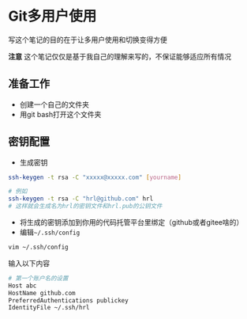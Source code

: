 # Git多用户使用

写这个笔记的目的在于让多用户使用和切换变得方便

**注意**
这个笔记仅仅是基于我自己的理解来写的，不保证能够适应所有情况

## 准备工作

* 创建一个自己的文件夹
* 用git bash打开这个文件夹
  
## 密钥配置

* 生成密钥
```bash
ssh-keygen -t rsa -C "xxxxx@xxxxx.com" [yourname]

# 例如
ssh-keygen -t rsa -C "hrl@github.com" hrl
# 这样就会生成名为hrl的密钥文件和hrl.pub的公钥文件
```
* 将生成的密钥添加到你用的代码托管平台里绑定（github或者gitee啥的）
* 编辑`~/.ssh/config`
```bash
vim ~/.ssh/config
```
输入以下内容
```bash
# 第一个账户名的设置
Host abc
HostName github.com
PreferredAuthentications publickey
IdentityFile ~/.ssh/hrl
```
